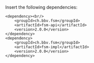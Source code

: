 Insert the following dependencies:

```
<dependency><br/>
	<groupId>ch.bbv.fsm</groupId>
	<artifactId>fsm-api</artifactId>
	<version>2.0.0</version>
</dependency>
<dependency>
	<groupId>ch.bbv.fsm</groupId>
	<artifactId>fsm-impl</artifactId>
	<version>2.0.0</version>
</dependency>
```